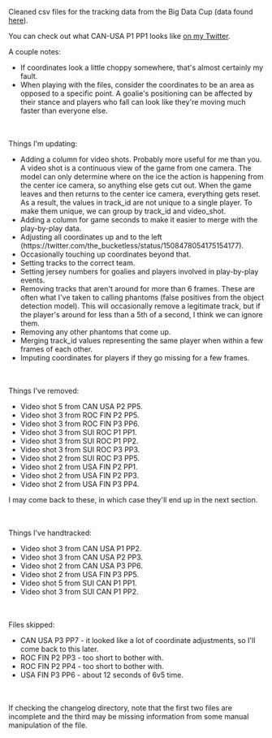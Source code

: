
Cleaned csv files for the tracking data from the Big Data Cup (data found [here](https://github.com/bigdatacup/Big-Data-Cup-2021)).

You can check out what CAN-USA P1 PP1 looks like [on my Twitter](https://twitter.com/the_bucketless/status/1508884825792425984).

A couple notes:
<ul>
  <li>If coordinates look a little choppy somewhere, that's almost certainly my fault.</li>
  <li>When playing with the files, consider the coordinates to be an area as opposed to a specific point. A goalie's positioning can be affected by their stance and players who fall can look like they're moving much faster than everyone else.</li>
</ul>  

<br/><br/>
Things I'm updating:
<ul>
  <li>Adding a column for video shots. Probably more useful for me than you. A video shot is a continuous view of the game from one camera. The model can only determine where on the ice the action is happening from the center ice camera, so anything else gets cut out. When the game leaves and then returns to the center ice camera, everything gets reset. As a result, the values in track_id are not unique to a single player. To make them unique, we can group by track_id and video_shot.</li>
  <li>Adding a column for game seconds to make it easier to merge with the play-by-play data.</li>
  <li>Adjusting all coordinates up and to the left (https://twitter.com/the_bucketless/status/1508478054175154177).</li>
  <li>Occasionally touching up coordinates beyond that.</li>
  <li>Setting tracks to the correct team.</li>
  <li>Setting jersey numbers for goalies and players involved in play-by-play events.</li>
  <li>Removing tracks that aren't around for more than 6 frames. These are often what I've taken to calling phantoms (false positives from the object detection model). This will occasionally remove a legitimate track, but if the player's around for less than a 5th of a second, I think we can ignore them.</li>
  <li>Removing any other phantoms that come up.</li>
  <li>Merging track_id values representing the same player when within a few frames of each other.</li>
  <li>Imputing coordinates for players if they go missing for a few frames.</li>
</ul>

<br/><br/>
Things I've removed:
<ul>
  <li>Video shot 5 from CAN USA P2 PP5.</li>
  <li>Video shot 3 from ROC FIN P2 PP5.</li>
  <li>Video shot 3 from ROC FIN P3 PP6.</li>
  <li>Video shot 3 from SUI ROC P1 PP1.</li>
  <li>Video shot 3 from SUI ROC P1 PP2.</li>
  <li>Video shot 3 from SUI ROC P3 PP3.</li>
  <li>Video shot 2 from SUI ROC P3 PP5.</li>
  <li>Video shot 2 from USA FIN P2 PP1.</li>
  <li>Video shot 2 from USA FIN P2 PP3.</li>
  <li>Video shot 2 from USA FIN P3 PP4.</li>
</ul>
I may come back to these, in which case they'll end up in the next section.  

<br/><br/>
Things I've handtracked:
<ul>
  <li>Video shot 3 from CAN USA P1 PP2.</li>
  <li>Video shot 3 from CAN USA P2 PP3.</li>
  <li>Video shot 2 from CAN USA P3 PP6.</li>
  <li>Video shot 2 from USA FIN P3 PP5.</li>
  <li>Video shot 5 from SUI CAN P1 PP1.</li>
  <li>Video shot 3 from SUI CAN P1 PP2.</li>
</ul>

<br/><br/>
Files skipped:
<ul>
  <li>CAN USA P3 PP7 - it looked like a lot of coordinate adjustments, so I'll come back to this later.</li>
  <li>ROC FIN P2 PP3 - too short to bother with.</li>
  <li>ROC FIN P2 PP4 - too short to bother with.</li>
  <li>USA FIN P3 PP6 - about 12 seconds of 6v5 time.</li>
</ul>

<br/><br/>
If checking the changelog directory, note that the first two files are incomplete and the third may be missing information from some manual manipulation of the file.

